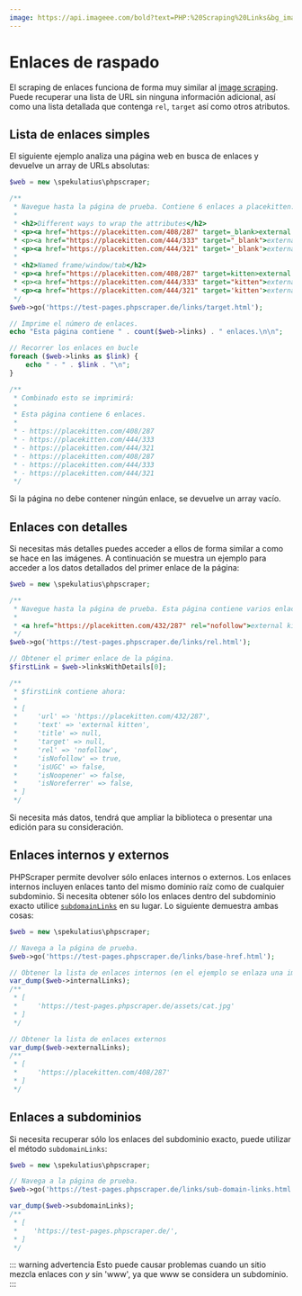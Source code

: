 ```yaml
---
image: https://api.imageee.com/bold?text=PHP:%20Scraping%20Links&bg_image=https://images.unsplash.com/photo-1542762933-ab3502717ce7
---
```


# Enlaces de raspado

El scraping de enlaces funciona de forma muy similar al [image scraping](/es/examples/scrape-images.html). Puede recuperar una lista de URL sin ninguna información adicional, así como una lista detallada que contenga `rel`, `target` así como otros atributos.


## Lista de enlaces simples

El siguiente ejemplo analiza una página web en busca de enlaces y devuelve un array de URLs absolutas:

```php
$web = new \spekulatius\phpscraper;

/**
 * Navegue hasta la página de prueba. Contiene 6 enlaces a placekitten.com con diferentes atributos:
 *
 * <h2>Different ways to wrap the attributes</h2>
 * <p><a href="https://placekitten.com/408/287" target=_blank>external kitten</a></p>
 * <p><a href="https://placekitten.com/444/333" target="_blank">external kitten</a></p>
 * <p><a href="https://placekitten.com/444/321" target='_blank'>external kitten</a></p>
 *
 * <h2>Named frame/window/tab</h2>
 * <p><a href="https://placekitten.com/408/287" target=kitten>external kitten</a></p>
 * <p><a href="https://placekitten.com/444/333" target="kitten">external kitten</a></p>
 * <p><a href="https://placekitten.com/444/321" target='kitten'>external kitten</a></p>
 */
$web->go('https://test-pages.phpscraper.de/links/target.html');

// Imprime el número de enlaces.
echo "Esta página contiene " . count($web->links) . " enlaces.\n\n";

// Recorrer los enlaces en bucle
foreach ($web->links as $link) {
    echo " - " . $link . "\n";
}

/**
 * Combinado esto se imprimirá:
 *
 * Esta página contiene 6 enlaces.
 *
 * - https://placekitten.com/408/287
 * - https://placekitten.com/444/333
 * - https://placekitten.com/444/321
 * - https://placekitten.com/408/287
 * - https://placekitten.com/444/333
 * - https://placekitten.com/444/321
 */
```

Si la página no debe contener ningún enlace, se devuelve un array vacío.


## Enlaces con detalles

Si necesitas más detalles puedes acceder a ellos de forma similar a como se hace en las imágenes. A continuación se muestra un ejemplo para acceder a los datos detallados del primer enlace de la página:

```php
$web = new \spekulatius\phpscraper;

/**
 * Navegue hasta la página de prueba. Esta página contiene varios enlaces con diferentes atributos rel. Para ahorrar espacio sólo el primero:
 *
 * <a href="https://placekitten.com/432/287" rel="nofollow">external kitten</a>
 */
$web->go('https://test-pages.phpscraper.de/links/rel.html');

// Obtener el primer enlace de la página.
$firstLink = $web->linksWithDetails[0];

/**
 * $firstLink contiene ahora:
 *
 * [
 *     'url' => 'https://placekitten.com/432/287',
 *     'text' => 'external kitten',
 *     'title' => null,
 *     'target' => null,
 *     'rel' => 'nofollow',
 *     'isNofollow' => true,
 *     'isUGC' => false,
 *     'isNoopener' => false,
 *     'isNoreferrer' => false,
 * ]
 */
```

Si necesita más datos, tendrá que ampliar la biblioteca o presentar una edición para su consideración.


## Enlaces internos y externos

PHPScraper permite devolver sólo enlaces internos o externos. Los enlaces internos incluyen enlaces tanto del mismo dominio raíz como de cualquier subdominio. Si necesita obtener sólo los enlaces dentro del subdominio exacto utilice [`subdomainLinks`](#sub-domain-links) en su lugar. Lo siguiente demuestra ambas cosas:

```php
$web = new \spekulatius\phpscraper;

// Navega a la página de prueba.
$web->go('https://test-pages.phpscraper.de/links/base-href.html');

// Obtener la lista de enlaces internos (en el ejemplo se enlaza una imagen)
var_dump($web->internalLinks);
/**
 * [
 *     'https://test-pages.phpscraper.de/assets/cat.jpg'
 * ]
 */

// Obtener la lista de enlaces externos
var_dump($web->externalLinks);
/**
 * [
 *     'https://placekitten.com/408/287'
 * ]
 */
```

## Enlaces a subdominios

Si necesita recuperar sólo los enlaces del subdominio exacto, puede utilizar el método `subdomainLinks`:

```php
$web = new \spekulatius\phpscraper;

// Navega a la página de prueba.
$web->go('https://test-pages.phpscraper.de/links/sub-domain-links.html');

var_dump($web->subdomainLinks);
/**
 * [
 *    'https://test-pages.phpscraper.de/',
 * ]
 */
```

::: warning advertencia
Esto puede causar problemas cuando un sitio mezcla enlaces con *y* sin 'www', ya que www se considera un subdominio.
:::
